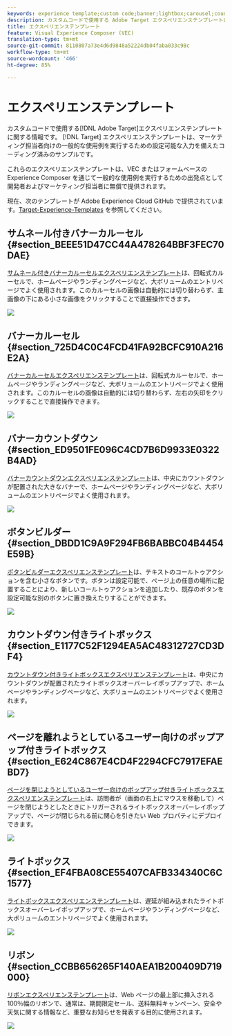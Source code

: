 ```yaml
---
keywords: experience template;custom code;banner;lightbox;carousel;countdown;ribbon;buttons
description: カスタムコードで使用する Adobe Target エクスペリエンステンプレートについて説明します。Target エクスペリエンステンプレートは、マーケティング担当者向けの一般的な使用例を実行するための設定可能な入力を備えたコーディング済みのサンプルです。
title: エクスペリエンステンプレート
feature: Visual Experience Composer (VEC)
translation-type: tm+mt
source-git-commit: 8110807a73e4d6d9848a52224db04faba033c98c
workflow-type: tm+mt
source-wordcount: '466'
ht-degree: 85%

---
```



# エクスペリエンステンプレート

カスタムコードで使用する[!DNL Adobe Target]エクスペリエンステンプレートに関する情報です。 [!DNL Target] エクスペリエンステンプレートは、マーケティング担当者向けの一般的な使用例を実行するための設定可能な入力を備えたコーディング済みのサンプルです。

これらのエクスペリエンステンプレートは、VEC またはフォームベースの Experience Composer を通じて一般的な使用例を実行するための出発点として開発者およびマーケティング担当者に無償で提供されます。

現在、次のテンプレートが Adobe Experience Cloud GitHub で提供されています。[Target-Experience-Templates](https://github.com/Adobe-Marketing-Cloud/target-experience-templates) を参照してください。

## サムネール付きバナーカルーセル {#section_BEEE51D47CC44A478264BBF3FEC70DAE}

[サムネール付きバナーカルーセルエクスペリエンステンプレート](https://github.com/Adobe-Marketing-Cloud/target-experience-templates/tree/master/banner-carousel-thumbnails)は、回転式カルーセルで、ホームページやランディングページなど、大ボリュームのエントリページでよく使用されます。このカルーセルの画像は自動的には切り替わらず、主画像の下にある小さな画像をクリックすることで直接操作できます。

![](assets/exp-template-banner-carousel-thumbnails.png)

## バナーカルーセル {#section_725D4C0C4FCD41FA92BCFC910A216E2A}

[バナーカルーセルエクスペリエンステンプレート](https://github.com/Adobe-Marketing-Cloud/target-experience-templates/tree/master/banner-carousel)は、回転式カルーセルで、ホームページやランディングページなど、大ボリュームのエントリページでよく使用されます。このカルーセルの画像は自動的には切り替わらず、左右の矢印をクリックすることで直接操作できます。

![](assets/exp-template-banner-carousel.png)

## バナーカウントダウン  {#section_ED9501FE096C4CD7B6D9933E0322B4AD}

[バナーカウントダウンエクスペリエンステンプレート](https://github.com/Adobe-Marketing-Cloud/target-experience-templates/tree/master/banner-countdown)は、中央にカウントダウンが配置された大きなバナーで、ホームページやランディングページなど、大ボリュームのエントリページでよく使用されます。

![](assets/exp-template-banner-countdown.png)

## ボタンビルダー {#section_DBDD1C9A9F294FB6BABBC04B4454E59B}

[ボタンビルダーエクスペリエンステンプレート](https://github.com/Adobe-Marketing-Cloud/target-experience-templates/tree/master/button)は、テキストのコールトゥアクションを含む小さなボタンです。ボタンは設定可能で、ページ上の任意の場所に配置することにより、新しいコールトゥアクションを追加したり、既存のボタンを設定可能な別のボタンに置き換えたりすることができます。

![](assets/exp-template-button-builder.png)

## カウントダウン付きライトボックス  {#section_E1177C52F1294EA5AC48312727CD3DF4}

[カウントダウン付きライトボックスエクスペリエンステンプレート](https://github.com/Adobe-Marketing-Cloud/target-experience-templates/tree/master/lightbox-countdown)は、中央にカウントダウンが配置されたライトボックスオーバーレイポップアップで、ホームページやランディングページなど、大ボリュームのエントリページでよく使用されます。

![](assets/exp-template-lightbox-countdown.png)

## ページを離れようとしているユーザー向けのポップアップ付きライトボックス {#section_E624C867E4CD4F2294CFC7917EFAEBD7}

[ページを閉じようとしているユーザー向けのポップアップ付きライトボックスエクスペリエンステンプレート](https://github.com/Adobe-Marketing-Cloud/target-experience-templates/tree/master/lightbox-exit-intent)は、訪問者が（画面の右上にマウスを移動して）ページを閉じようとしたときにトリガーされるライトボックスオーバーレイポップアップで、ページが閉じられる前に関心を引きたい Web プロパティにデプロイできます。

![](assets/exp-template-lightbox-exit.png)

## ライトボックス {#section_EF4FBA08CE55407CAFB334340C6C1577}

[ライトボックスエクスペリエンステンプレート](https://github.com/Adobe-Marketing-Cloud/target-experience-templates)は、遅延が組み込まれたライトボックスオーバーレイポップアップで、ホームページやランディングページなど、大ボリュームのエントリページでよく使用されます。

![](assets/exp-template-lightbox.png)

## リボン {#section_CCBB656265F140AEA1B200409D719000}

[リボンエクスペリエンステンプレート](https://github.com/Adobe-Marketing-Cloud/target-experience-templates/tree/master/ribbon)は、Web ページの最上部に挿入される 100％幅のリボンで、通常は、期間限定セール、送料無料キャンペーン、安全や天気に関する情報など、重要なお知らせを発表する目的に使用されます。

![](assets/exp-template-ribbon.png)

